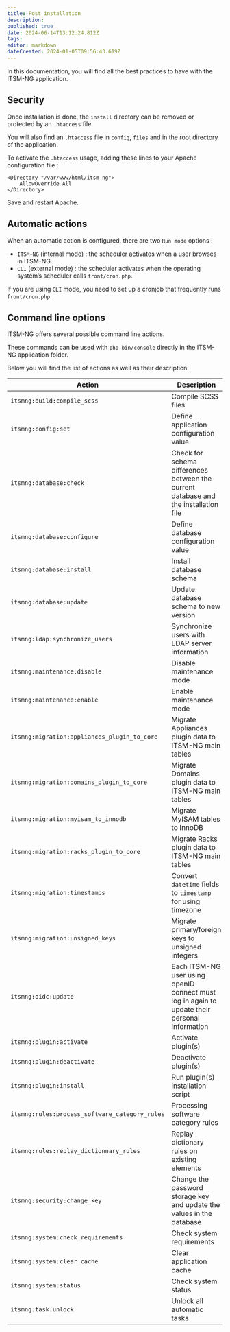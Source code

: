 ```yaml
---
title: Post installation
description: 
published: true
date: 2024-06-14T13:12:24.812Z
tags: 
editor: markdown
dateCreated: 2024-01-05T09:56:43.619Z
---
```


In this documentation, you will find all the best practices to have with the ITSM-NG application.

## Security

Once installation is done, the `install` directory can be removed or protected by an `.htaccess` file.

You will also find an `.htaccess` file in `config`, `files` and in the root directory of the application. 

To activate the `.htaccess` usage, adding these lines to your Apache configuration file :

    <Directory "/var/www/html/itsm-ng">
        AllowOverride All
    </Directory>

Save and restart Apache.

## Automatic actions

When an automatic action is configured, there are two `Run mode` options :

* `ITSM-NG` (internal mode) : the scheduler activates when a user browses in ITSM-NG.
* `CLI` (external mode) : the scheduler activates when the operating system’s scheduler calls `front/cron.php`.

If you are using `CLI` mode, you need to set up a cronjob that frequently runs `front/cron.php`.

## Command line options

ITSM-NG offers several possible command line actions.

These commands can be used with `php bin/console` directly in the ITSM-NG application folder.

Below you will find the list of actions as well as their description.

| Action                                          | Description                                                                                   |
|-------------------------------------------------|-----------------------------------------------------------------------------------------------|
| `itsmng:build:compile_scss`                     | Compile SCSS files                                                                            |
| `itsmng:config:set`                             | Define application configuration value                                                        |
| `itsmng:database:check`                         | Check for schema differences between the current database and the installation file           |
| `itsmng:database:configure`                     | Define database configuration value                                                           |
| `itsmng:database:install`                       | Install database schema                                                                       |
| `itsmng:database:update`                        | Update database schema to new version                                                         |
| `itsmng:ldap:synchronize_users`                 | Synchronize users with LDAP server information                                                |
| `itsmng:maintenance:disable`                    | Disable maintenance mode                                                                      |
| `itsmng:maintenance:enable`                     | Enable maintenance mode                                                                       |
| `itsmng:migration:appliances_plugin_to_core`    | Migrate Appliances plugin data to ITSM-NG main tables                                         |
| `itsmng:migration:domains_plugin_to_core`       | Migrate Domains plugin data to ITSM-NG main tables                                            |
| `itsmng:migration:myisam_to_innodb`             | Migrate MyISAM tables to InnoDB                                                               |
| `itsmng:migration:racks_plugin_to_core`         | Migrate Racks plugin data to ITSM-NG main tables                                              |
| `itsmng:migration:timestamps`                   | Convert `datetime` fields to `timestamp` for using timezone                                   |
| `itsmng:migration:unsigned_keys`                | Migrate primary/foreign keys to unsigned integers                                             |
| `itsmng:oidc:update`                            | Each ITSM-NG user using openID connect must log in again to update their personal information |
| `itsmng:plugin:activate`                        | Activate plugin(s)                                                                            |
| `itsmng:plugin:deactivate`                      | Deactivate plugin(s)                                                                          |
| `itsmng:plugin:install`                         | Run plugin(s) installation script                                                             |
| `itsmng:rules:process_software_category_rules`  | Processing software category rules                                                            |
| `itsmng:rules:replay_dictionnary_rules`         | Replay dictionary rules on existing elements                                                  |
| `itsmng:security:change_key`                    | Change the password storage key and update the values in the database                         |
| `itsmng:system:check_requirements`              | Check system requirements                                                                     |
| `itsmng:system:clear_cache`                     | Clear application cache                                                                       |
| `itsmng:system:status`                          | Check system status                                                                           |
| `itsmng:task:unlock`                            | Unlock all automatic tasks                                                                    |